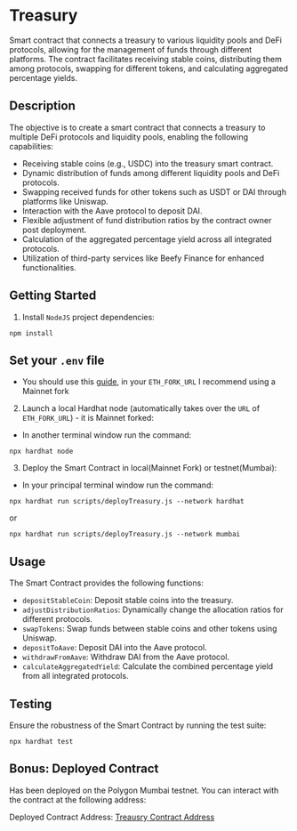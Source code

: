 # Treasury

Smart contract that connects a treasury to various liquidity pools and DeFi protocols, allowing for the management of funds through different platforms. The contract facilitates receiving stable coins, distributing them among protocols, swapping for different tokens, and calculating aggregated percentage yields.

## Description

The objective is to create a smart contract that connects a treasury to multiple DeFi protocols and liquidity pools, enabling the following capabilities:

- Receiving stable coins (e.g., USDC) into the treasury smart contract.
- Dynamic distribution of funds among different liquidity pools and DeFi protocols.
- Swapping received funds for other tokens such as USDT or DAI through platforms like Uniswap.
- Interaction with the Aave protocol to deposit DAI.
- Flexible adjustment of fund distribution ratios by the contract owner post deployment.
- Calculation of the aggregated percentage yield across all integrated protocols.
- Utilization of third-party services like Beefy Finance for enhanced functionalities.

## Getting Started

1. Install `NodeJS` project dependencies:

```
npm install
```

## Set your `.env` file

- You should use this [guide](https://github.com/luislucena16/treasury/blob/b49be0b5b1b302fb576fc3b6c024821e95c35ad6/.env.example), in your `ETH_FORK_URL` I recommend using a Mainnet fork

2. Launch a local Hardhat node (automatically takes over the `URL` of `ETH_FORK_URL`) - it is Mainnet forked:

- In another terminal window run the command:

```
npx hardhat node
```

3. Deploy the Smart Contract in local(Mainnet Fork) or testnet(Mumbai):

- In your principal terminal window run the command:

```
npx hardhat run scripts/deployTreasury.js --network hardhat
```

or

```
npx hardhat run scripts/deployTreasury.js --network mumbai
```

## Usage

The Smart Contract provides the following functions:

- `depositStableCoin`: Deposit stable coins into the treasury.
- `adjustDistributionRatios`: Dynamically change the allocation ratios for different protocols.
- `swapTokens`: Swap funds between stable coins and other tokens using Uniswap.
- `depositToAave`: Deposit DAI into the Aave protocol.
- `withdrawFromAave`: Withdraw DAI from the Aave protocol.
- `calculateAggregatedYield`: Calculate the combined percentage yield from all integrated protocols.

## Testing

Ensure the robustness of the Smart Contract by running the test suite:

`npx hardhat test`

## Bonus: Deployed Contract

Has been deployed on the Polygon Mumbai testnet. You can interact with the contract at the following address:

Deployed Contract Address: [Treausry Contract Address](https://mumbai.polygonscan.com/address/0xb200E942C4d066Dd28d67CfC6F2FDa4487a2FFEF)
